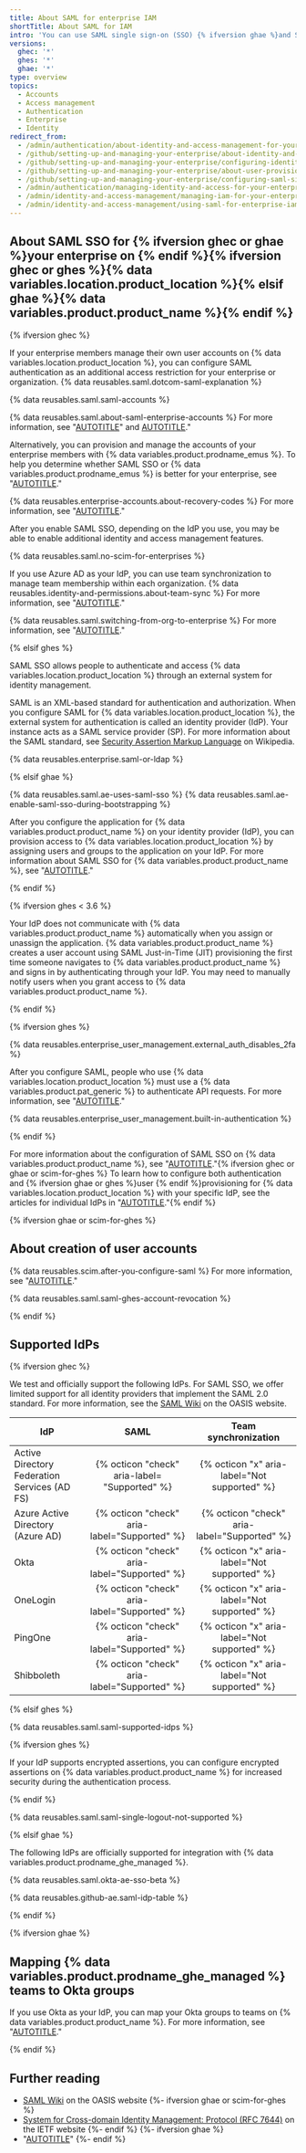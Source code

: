 ```yaml
---
title: About SAML for enterprise IAM
shortTitle: About SAML for IAM
intro: 'You can use SAML single sign-on (SSO) {% ifversion ghae %}and System for Cross-domain Identity Management (SCIM) {% endif %}to centrally manage access {% ifversion ghec %}to organizations owned by your enterprise on {% data variables.product.prodname_dotcom_the_website %}{% elsif ghes %}to {% data variables.location.product_location %}{% elsif ghae %}to {% data variables.location.product_location %}{% endif %}.'
versions:
  ghec: '*'
  ghes: '*'
  ghae: '*'
type: overview
topics:
  - Accounts
  - Access management
  - Authentication
  - Enterprise
  - Identity
redirect_from:
  - /admin/authentication/about-identity-and-access-management-for-your-enterprise
  - /github/setting-up-and-managing-your-enterprise/about-identity-and-access-management-for-your-enterprise-account
  - /github/setting-up-and-managing-your-enterprise/configuring-identity-and-access-management-for-your-enterprise-account/about-identity-and-access-management-for-your-enterprise-account
  - /github/setting-up-and-managing-your-enterprise/about-user-provisioning-for-organizations-in-your-enterprise-account
  - /github/setting-up-and-managing-your-enterprise/configuring-saml-single-sign-on-and-scim-for-your-enterprise-account-using-okta
  - /admin/authentication/managing-identity-and-access-for-your-enterprise/about-identity-and-access-management-for-your-enterprise
  - /admin/identity-and-access-management/managing-iam-for-your-enterprise/about-identity-and-access-management-for-your-enterprise
  - /admin/identity-and-access-management/using-saml-for-enterprise-iam/about-identity-and-access-management-for-your-enterprise
---
```


## About SAML SSO for {% ifversion ghec or ghae %}your enterprise on {% endif %}{% ifversion ghec or ghes %}{% data variables.location.product_location %}{% elsif ghae %}{% data variables.product.product_name %}{% endif %}

{% ifversion ghec %}

If your enterprise members manage their own user accounts on {% data variables.location.product_location %}, you can configure SAML authentication as an additional access restriction for your enterprise or organization. {% data reusables.saml.dotcom-saml-explanation %}

{% data reusables.saml.saml-accounts %}

{% data reusables.saml.about-saml-enterprise-accounts %} For more information, see "[AUTOTITLE](/admin/identity-and-access-management/managing-iam-for-your-enterprise/about-authentication-for-your-enterprise#considerations-for-enabling-saml-for-an-enterprise-or-organization)" and [AUTOTITLE](/admin/identity-and-access-management/using-saml-for-enterprise-iam/configuring-saml-single-sign-on-for-your-enterprise)."

Alternatively, you can provision and manage the accounts of your enterprise members with {% data variables.product.prodname_emus %}. To help you determine whether SAML SSO or {% data variables.product.prodname_emus %} is better for your enterprise, see "[AUTOTITLE](/admin/identity-and-access-management/managing-iam-for-your-enterprise/identifying-the-best-authentication-method-for-your-enterprise)."

{% data reusables.enterprise-accounts.about-recovery-codes %} For more information, see "[AUTOTITLE](/admin/identity-and-access-management/managing-recovery-codes-for-your-enterprise)."

After you enable SAML SSO, depending on the IdP you use, you may be able to enable additional identity and access management features.

{% data reusables.saml.no-scim-for-enterprises %}

If you use Azure AD as your IdP, you can use team synchronization to manage team membership within each organization. {% data reusables.identity-and-permissions.about-team-sync %} For more information, see "[AUTOTITLE](/admin/identity-and-access-management/using-saml-for-enterprise-iam/managing-team-synchronization-for-organizations-in-your-enterprise)."

{% data reusables.saml.switching-from-org-to-enterprise %} For more information, see "[AUTOTITLE](/admin/identity-and-access-management/using-saml-for-enterprise-iam/switching-your-saml-configuration-from-an-organization-to-an-enterprise-account)."

{% elsif ghes %}

SAML SSO allows people to authenticate and access {% data variables.location.product_location %} through an external system for identity management.

SAML is an XML-based standard for authentication and authorization. When you configure SAML for {% data variables.location.product_location %}, the external system for authentication is called an identity provider (IdP). Your instance acts as a SAML service provider (SP). For more information about the SAML standard, see [Security Assertion Markup Language](https://en.wikipedia.org/wiki/Security_Assertion_Markup_Language) on Wikipedia.

{% data reusables.enterprise.saml-or-ldap %}

{% elsif ghae %}

{% data reusables.saml.ae-uses-saml-sso %} {% data reusables.saml.ae-enable-saml-sso-during-bootstrapping %}

After you configure the application for {% data variables.product.product_name %} on your identity provider (IdP), you can provision access to {% data variables.location.product_location %} by assigning users and groups to the application on your IdP. For more information about SAML SSO for {% data variables.product.product_name %}, see "[AUTOTITLE](/admin/identity-and-access-management/using-saml-for-enterprise-iam/configuring-saml-single-sign-on-for-your-enterprise)."

{% endif %}

{% ifversion ghes < 3.6 %}

Your IdP does not communicate with {% data variables.product.product_name %} automatically when you assign or unassign the application. {% data variables.product.product_name %} creates a user account using SAML Just-in-Time (JIT) provisioning the first time someone navigates to {% data variables.product.product_name %} and signs in by authenticating through your IdP. You may need to manually notify users when you grant access to {% data variables.product.product_name %}.

{% endif %}

{% ifversion ghes %}

{% data reusables.enterprise_user_management.external_auth_disables_2fa %}

After you configure SAML, people who use {% data variables.location.product_location %} must use a {% data variables.product.pat_generic %} to authenticate API requests. For more information, see "[AUTOTITLE](/authentication/keeping-your-account-and-data-secure/creating-a-personal-access-token)."

{% data reusables.enterprise_user_management.built-in-authentication %}

{% endif %}

For more information about the configuration of SAML SSO on {% data variables.product.product_name %}, see "[AUTOTITLE](/admin/identity-and-access-management/using-saml-for-enterprise-iam/configuring-saml-single-sign-on-for-your-enterprise)."{% ifversion ghec or ghae or scim-for-ghes %} To learn how to configure both authentication and {% ifversion ghae or ghes %}user {% endif %}provisioning for {% data variables.location.product_location %} with your specific IdP, see the articles for individual IdPs in "[AUTOTITLE](/admin/identity-and-access-management/using-saml-for-enterprise-iam)."{% endif %}

{% ifversion ghae or scim-for-ghes %}

## About creation of user accounts

{% data reusables.scim.after-you-configure-saml %} For more information, see "[AUTOTITLE](/admin/identity-and-access-management/using-saml-for-enterprise-iam/configuring-user-provisioning-with-scim-for-your-enterprise)."

{% data reusables.saml.saml-ghes-account-revocation %}

{% endif %}

## Supported IdPs

{% ifversion ghec %}

We test and officially support the following IdPs. For SAML SSO, we offer limited support for all identity providers that implement the SAML 2.0 standard. For more information, see the [SAML Wiki](https://wiki.oasis-open.org/security) on the OASIS website.

IdP | SAML | Team synchronization |
--- | :--: | :-------: |
Active Directory Federation Services (AD FS) | {% octicon "check" aria-label= "Supported" %} | {% octicon "x" aria-label="Not supported" %} |
Azure Active Directory (Azure AD) | {% octicon "check" aria-label="Supported" %} | {% octicon "check" aria-label="Supported" %} |
Okta | {% octicon "check" aria-label="Supported" %} | {% octicon "x" aria-label="Not supported" %} |
OneLogin | {% octicon "check" aria-label="Supported" %} | {% octicon "x" aria-label="Not supported" %} |
PingOne | {% octicon "check" aria-label="Supported" %} | {% octicon "x" aria-label="Not supported" %} |
Shibboleth | {% octicon "check" aria-label="Supported" %} | {% octicon "x" aria-label="Not supported" %} |

{% elsif ghes %}

{% data reusables.saml.saml-supported-idps %}

{% ifversion ghes %}

If your IdP supports encrypted assertions, you can configure encrypted assertions on {% data variables.product.product_name %} for increased security during the authentication process.

{% endif %}

{% data reusables.saml.saml-single-logout-not-supported %}

{% elsif ghae %}

The following IdPs are officially supported for integration with {% data variables.product.prodname_ghe_managed %}.

{% data reusables.saml.okta-ae-sso-beta %}

{% data reusables.github-ae.saml-idp-table %}

{% endif %}

{% ifversion ghae %}

## Mapping {% data variables.product.prodname_ghe_managed %} teams to Okta groups

If you use Okta as your IdP, you can map your Okta groups to teams on {% data variables.product.product_name %}. For more information, see "[AUTOTITLE](/admin/identity-and-access-management/using-saml-for-enterprise-iam/mapping-okta-groups-to-teams)."

{% endif %}

## Further reading

- [SAML Wiki](https://wiki.oasis-open.org/security) on the OASIS website
{%- ifversion ghae or scim-for-ghes %}
- [System for Cross-domain Identity Management: Protocol (RFC 7644)](https://tools.ietf.org/html/rfc7644) on the IETF website
{%- endif %}
{%- ifversion ghae %}
- "[AUTOTITLE](/admin/configuration/configuring-your-enterprise/restricting-network-traffic-to-your-enterprise-with-an-ip-allow-list)"
{%- endif %}
